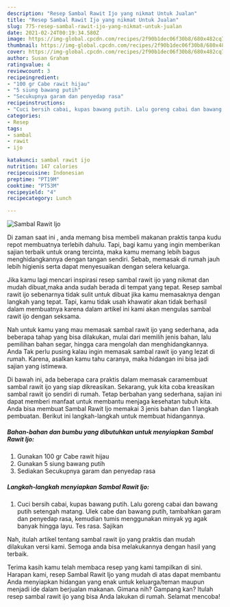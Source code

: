 ```yaml
---
description: "Resep Sambal Rawit Ijo yang nikmat Untuk Jualan"
title: "Resep Sambal Rawit Ijo yang nikmat Untuk Jualan"
slug: 775-resep-sambal-rawit-ijo-yang-nikmat-untuk-jualan
date: 2021-02-24T00:19:34.580Z
image: https://img-global.cpcdn.com/recipes/2f90b1dec06f30b8/680x482cq70/sambal-rawit-ijo-foto-resep-utama.jpg
thumbnail: https://img-global.cpcdn.com/recipes/2f90b1dec06f30b8/680x482cq70/sambal-rawit-ijo-foto-resep-utama.jpg
cover: https://img-global.cpcdn.com/recipes/2f90b1dec06f30b8/680x482cq70/sambal-rawit-ijo-foto-resep-utama.jpg
author: Susan Graham
ratingvalue: 4
reviewcount: 3
recipeingredient:
- "100 gr Cabe rawit hijau"
- "5 siung bawang putih"
- "Secukupnya garam dan penyedap rasa"
recipeinstructions:
- "Cuci bersih cabai, kupas bawang putih. Lalu goreng cabai dan bawang putih setengah matang. Ulek cabe dan bawang putih, tambahkan garam dan penyedap rasa, kemudian tumis menggunakan minyak yg agak banyak hingga layu. Tes rasa. Sajikan"
categories:
- Resep
tags:
- sambal
- rawit
- ijo

katakunci: sambal rawit ijo 
nutrition: 147 calories
recipecuisine: Indonesian
preptime: "PT19M"
cooktime: "PT53M"
recipeyield: "4"
recipecategory: Lunch

---
```



![Sambal Rawit Ijo](https://img-global.cpcdn.com/recipes/2f90b1dec06f30b8/680x482cq70/sambal-rawit-ijo-foto-resep-utama.jpg)

Di zaman  saat ini , anda memang bisa membeli makanan praktis tanpa kudu repot membuatnya terlebih dahulu. Tapi, bagi kamu yang ingin memberikan sajian terbaik untuk orang tercinta, maka kamu memang lebih bagus menghidangkannya dengan tangan sendiri. Sebab, memasak di rumah jauh lebih higienis serta dapat menyesuaikan dengan selera keluarga.

Jika kamu lagi mencari inspirasi resep sambal rawit ijo yang nikmat dan mudah dibuat,maka anda sudah berada di tempat yang tepat. Resep sambal rawit ijo  sebenarnya tidak sulit untuk dibuat jika kamu memasaknya dengan langkah yang tepat. Tapi, kamu tidak usah khawatir akan tidak berhasil dalam membuatnya 
karena dalam artikel ini kami akan mengulas sambal rawit ijo dengan seksama.  



Nah untuk kamu yang mau memasak sambal rawit ijo yang sederhana, ada beberapa tahap yang bisa dilakukan, mulai dari memilih jenis bahan, lalu pemilihan bahan segar, hingga cara mengolah dan menghidangkannya. Anda Tak perlu pusing kalau ingin memasak sambal rawit ijo yang lezat di rumah. Karena, asalkan kamu  tahu caranya, maka hidangan ini bisa jadi sajian yang istimewa.

Di bawah ini, ada beberapa cara praktis  dalam memasak caramembuat sambal rawit ijo yang siap dikreasikan. Sekarang, yuk kita coba kreasikan sambal rawit ijo sendiri di rumah. Tetap berbahan yang sederhana, sajian ini dapat memberi manfaat untuk membantu menjaga kesehatan tubuh kita. Anda bisa membuat Sambal Rawit Ijo memakai 3 jenis bahan dan 1 langkah pembuatan. Berikut ini langkah-langkah untuk membuat hidangannya.

<!--inarticleads1-->

##### Bahan-bahan dan bumbu yang dibutuhkan untuk menyiapkan Sambal Rawit Ijo:

1. Gunakan 100 gr Cabe rawit hijau
1. Gunakan 5 siung bawang putih
1. Sediakan Secukupnya garam dan penyedap rasa




<!--inarticleads2-->

##### Langkah-langkah menyiapkan Sambal Rawit Ijo:

1. Cuci bersih cabai, kupas bawang putih. Lalu goreng cabai dan bawang putih setengah matang. Ulek cabe dan bawang putih, tambahkan garam dan penyedap rasa, kemudian tumis menggunakan minyak yg agak banyak hingga layu. Tes rasa. Sajikan




Nah, itulah artikel tentang  sambal rawit ijo  yang praktis dan mudah dilakukan versi kami. Semoga anda bisa melakukannya dengan hasil yang terbaik. 

Terima kasih kamu telah membaca resep yang kami tampilkan di sini. Harapan kami, resep  Sambal Rawit Ijo yang mudah di atas dapat membantu Anda menyiapkan hidangan yang enak untuk keluarga/teman maupun menjadi ide dalam berjualan makanan. Gimana nih? Gampang kan? Itulah resep sambal rawit ijo yang bisa Anda lakukan di rumah. Selamat mencoba!

